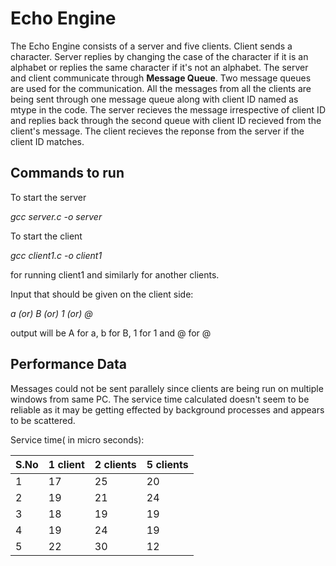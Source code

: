 # Echo Engine
The Echo Engine consists of a server and five clients. Client sends a character. Server replies by changing the case of the character if it is an alphabet or replies the same character if it's not an alphabet. The server and client communicate through **Message Queue**. Two message queues are used for the communication. All the messages from all the clients are being sent through one message queue along with client ID named as mtype in the code. The server recieves the message irrespective of client ID and replies back through the second queue with client ID recieved from the client's message. The client recieves the reponse from the server if the client ID matches.
## Commands to run

To start the server

*gcc server.c -o server*

To start the client

*gcc client1.c -o client1*

for running client1 and similarly for another clients.

Input that should be given on the client side:

*a (or) B (or) 1 (or) @*

output will be A for a, b for B, 1 for 1 and @ for @

## Performance Data
Messages could not be sent parallely since clients are being run on multiple windows from same PC. The service time calculated doesn't seem to be reliable as it may be getting effected by background processes and appears to be scattered.

Service time( in micro seconds):

S.No | 1 client | 2 clients | 5 clients |
------|----------|-----------|-----------|
   1  |    17    |     25    |    20     |
   2  |    19    |     21    |    24     |
   3  |    18    |     19    |    19     |
   4  |    19    |     24    |    19     |
   5  |    22    |     30    |    12     |

